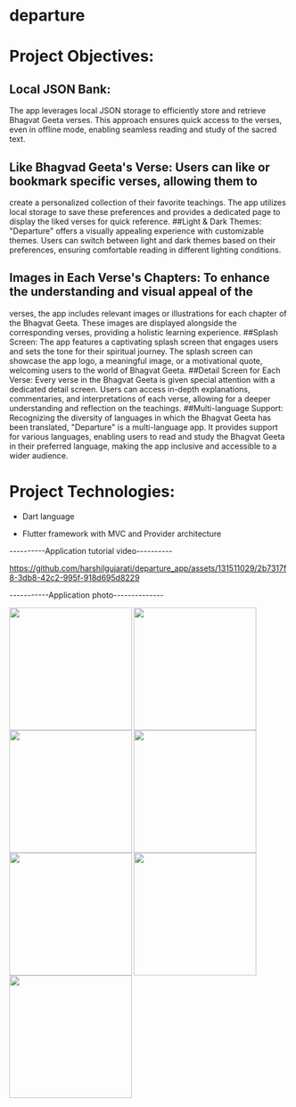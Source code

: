 # departure

# Project Objectives:
## Local JSON Bank: 
The app leverages local JSON storage to efficiently store and retrieve
Bhagvat Geeta verses. This approach ensures quick access to the verses, even in offline mode,
enabling seamless reading and study of the sacred text.
## Like Bhagvad Geeta's Verse: Users can like or bookmark specific verses, allowing them to
create a personalized collection of their favorite teachings. The app utilizes local storage to save
these preferences and provides a dedicated page to display the liked verses for quick reference.
##Light & Dark Themes: "Departure" offers a visually appealing experience with customizable
themes. Users can switch between light and dark themes based on their preferences, ensuring
comfortable reading in different lighting conditions.
## Images in Each Verse's Chapters: To enhance the understanding and visual appeal of the
verses, the app includes relevant images or illustrations for each chapter of the Bhagvat Geeta.
These images are displayed alongside the corresponding verses, providing a holistic learning
experience.
##Splash Screen: The app features a captivating splash screen that engages users and sets the tone
for their spiritual journey. The splash screen can showcase the app logo, a meaningful image, or
a motivational quote, welcoming users to the world of Bhagvat Geeta.
##Detail Screen for Each Verse: Every verse in the Bhagvat Geeta is given special attention with
a dedicated detail screen. Users can access in-depth explanations, commentaries, and
interpretations of each verse, allowing for a deeper understanding and reflection on the
teachings.
##Multi-language Support: Recognizing the diversity of languages in which the Bhagvat Geeta
has been translated, "Departure" is a multi-language app. It provides support for various
languages, enabling users to read and study the Bhagvat Geeta in their preferred language,
making the app inclusive and accessible to a wider audience.

# Project Technologies:
- Dart language



- Flutter framework with MVC and Provider architecture

----------Application tutorial video----------


https://github.com/harshilgujarati/departure_app/assets/131511029/2b7317f8-3db8-42c2-995f-918d695d8229

-----------Application photo--------------

<img align="left" src="https://github.com/harshilgujarati/departure_app/assets/131511029/bdebf282-c52d-481a-98a2-73f39225d5dc" width="220px">
<img align="left" src="https://github.com/harshilgujarati/departure_app/assets/131511029/e8c218f9-3321-4c41-a459-26e2a33c9b39" width="220px">
<img align="left" src="https://github.com/harshilgujarati/departure_app/assets/131511029/583db614-ac16-4200-8cbc-cd223e81610f" width="220px">

<img align="left" src="https://github.com/harshilgujarati/departure_app/assets/131511029/d6f55355-57c6-4242-99ec-1cf5ee76f5b4" width="220px">
<img align="left" src="https://github.com/harshilgujarati/departure_app/assets/131511029/38aab62e-458f-474e-b356-a9247eec0828" width="220px">
<img src="https://github.com/harshilgujarati/departure_app/assets/131511029/8647de53-9686-4e52-b199-00d3e990107b" width="220px">

<img align="left" src="https://github.com/harshilgujarati/departure_app/assets/131511029/803e6824-06ea-46d8-8bba-9ac0bfcb78f1" width="220px">

